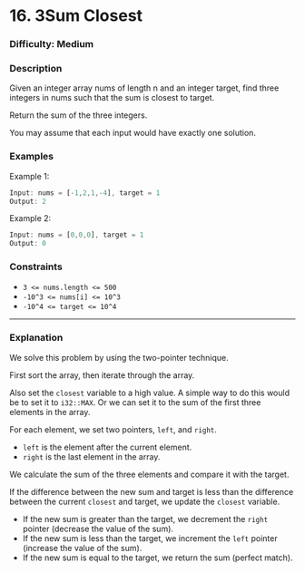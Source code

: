 # 16. 3Sum Closest

### Difficulty: Medium

### Description

Given an integer array nums of length n and an integer target, find three integers in nums such that the sum is closest to target.

Return the sum of the three integers.

You may assume that each input would have exactly one solution.

### Examples

Example 1:

```rs
Input: nums = [-1,2,1,-4], target = 1
Output: 2
```

Example 2:

```rs
Input: nums = [0,0,0], target = 1
Output: 0
```

### Constraints

- `3 <= nums.length <= 500`
- `-10^3 <= nums[i] <= 10^3`
- `-10^4 <= target <= 10^4`

---

### Explanation

We solve this problem by using the two-pointer technique.

First sort the array, then iterate through the array.

Also set the `closest` variable to a high value.
A simple way to do this would be to set it to `i32::MAX`.
Or we can set it to the sum of the first three elements in the array.

For each element, we set two pointers, `left`, and `right`.
- `left` is the element after the current element.
- `right` is the last element in the array.

We calculate the sum of the three elements and compare it with the target.

If the difference between the new sum and target is less than the difference
between the current `closest` and target, we update the `closest` variable.

- If the new sum is greater than the target, we decrement the `right` pointer (decrease the value of the sum).
- If the new sum is less than the target, we increment the `left` pointer (increase the value of the sum).
- If the new sum is equal to the target, we return the sum (perfect match).

